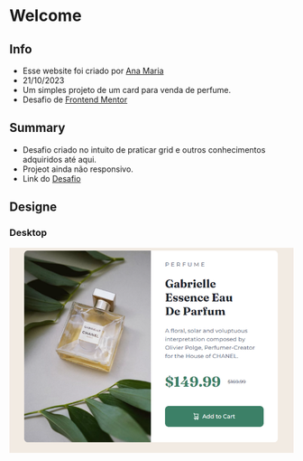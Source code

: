 # Welcome
## Info
- Esse website foi criado por [Ana Maria](https://github.com/anadutraoli)
- 21/10/2023
- Um simples projeto de um card para venda de perfume.
- Desafio de [Frontend Mentor](https://www.frontendmentor.io?ref=challenge)

## Summary
- Desafio criado no intuito de praticar grid e outros conhecimentos adquiridos até aqui.
- Projeot ainda não responsivo.
- Link do [Desafio](https://www.frontendmentor.io/challenges/product-preview-card-component-GO7UmttRfa/hub)

## Designe
### Desktop
![Design preview for the Testimonials grid section coding challenge](/img/desafio.png)